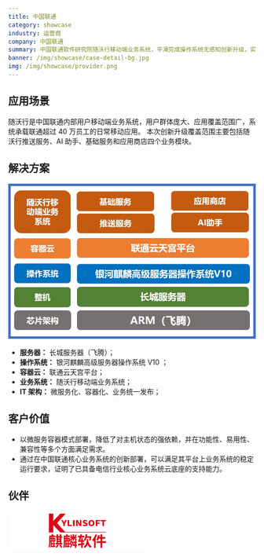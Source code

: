 ```yaml
---
title: 中国联通
category: showcase
industry: 运营商
company: 中国联通
summary: 中国联通软件研究院随沃行移动端业务系统，平滑完成操作系统无感知创新升级，实现业务高效稳定运行
banner: /img/showcase/case-detail-bg.jpg
img: /img/showcase/provider.png
---
```


<div class="markdown">

## 应用场景

随沃行是中国联通内部用户移动端业务系统，用户群体庞大、应用覆盖范围广，系统承载联通超过 40 万员工的日常移动应用。 本次创新升级覆盖范围主要包括随沃行推送服务、AI 助手、基础服务和应用商店四个业务模块。

## 解决方案

<div align="center" class="case-img"><img src="./p2.jpg"/></div>

- **服务器：** 长城服务器（飞腾）；
- **操作系统：** 银河麒麟高级服务器操作系统 V10 ；
- **容器云：** 联通云天宫平台；
- **业务系统：** 随沃行移动端业务系统；
- **IT 架构：** 微服务化、容器化、业务统一发布；

## 客户价值

- 以微服务容器模式部署，降低了对主机状态的强依赖，并在功能性、易用性、兼容性等多个方面满足需求。
- 通过在中国联通核心业务系统的创新部署，可以满足其平台上业务系统的稳定运行要求，证明了已具备电信行业核心业务系统云底座的支持能力。

## 伙伴

<div ><img src="./qiling.png"/></div>

</div>
